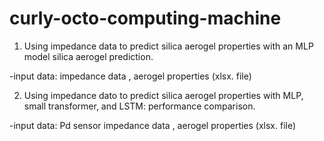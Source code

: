 # curly-octo-computing-machine
1. Using impedance data to predict silica aerogel properties with an MLP model
silica aerogel prediction. 

 -input data: impedance data , aerogel properties (xlsx. file)


2. Using impedance dato to predict silica aerogel properties with MLP, small transformer, and LSTM: performance comparison.

 -input data: Pd sensor impedance data , aerogel properties (xlsx. file)
